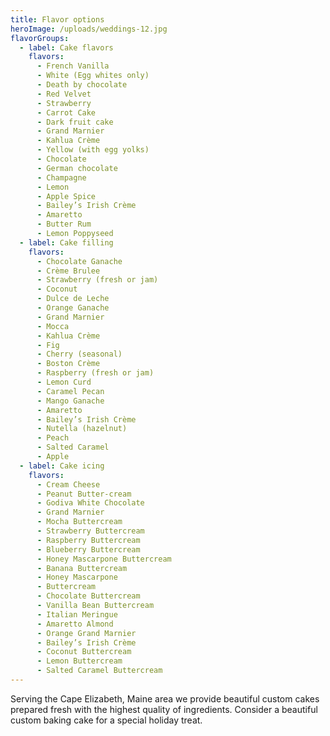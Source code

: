 ```yaml
---
title: Flavor options
heroImage: /uploads/weddings-12.jpg
flavorGroups:
  - label: Cake flavors
    flavors:
      - French Vanilla
      - White (Egg whites only)
      - Death by chocolate
      - Red Velvet
      - Strawberry
      - Carrot Cake
      - Dark fruit cake
      - Grand Marnier
      - Kahlua Crème
      - Yellow (with egg yolks)
      - Chocolate
      - German chocolate
      - Champagne
      - Lemon
      - Apple Spice
      - Bailey’s Irish Crème
      - Amaretto
      - Butter Rum
      - Lemon Poppyseed
  - label: Cake filling
    flavors:
      - Chocolate Ganache
      - Crème Brulee
      - Strawberry (fresh or jam)
      - Coconut
      - Dulce de Leche
      - Orange Ganache
      - Grand Marnier
      - Mocca
      - Kahlua Crème
      - Fig
      - Cherry (seasonal)
      - Boston Crème
      - Raspberry (fresh or jam)
      - Lemon Curd
      - Caramel Pecan
      - Mango Ganache
      - Amaretto
      - Bailey’s Irish Crème
      - Nutella (hazelnut)
      - Peach
      - Salted Caramel
      - Apple
  - label: Cake icing
    flavors:
      - Cream Cheese
      - Peanut Butter-cream
      - Godiva White Chocolate
      - Grand Marnier
      - Mocha Buttercream
      - Strawberry Buttercream
      - Raspberry Buttercream
      - Blueberry Buttercream
      - Honey Mascarpone Buttercream
      - Banana Buttercream
      - Honey Mascarpone
      - Buttercream
      - Chocolate Buttercream
      - Vanilla Bean Buttercream
      - Italian Meringue
      - Amaretto Almond
      - Orange Grand Marnier
      - Bailey’s Irish Crème
      - Coconut Buttercream
      - Lemon Buttercream
      - Salted Caramel Buttercream
---
```


Serving the Cape Elizabeth, Maine area we provide beautiful custom cakes prepared fresh with the highest quality of ingredients. Consider a beautiful custom baking cake for a special holiday treat.
